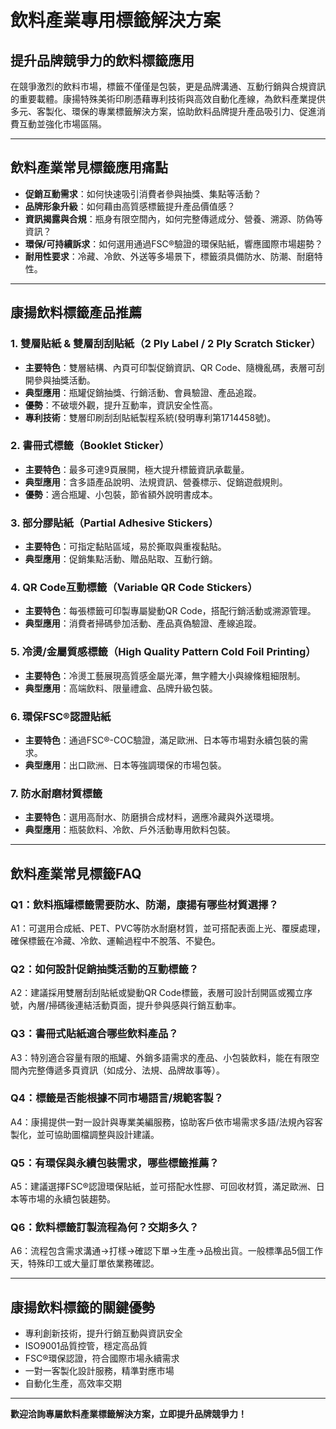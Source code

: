# 飲料產業專用標籤解決方案

## 提升品牌競爭力的飲料標籤應用

在競爭激烈的飲料市場，標籤不僅僅是包裝，更是品牌溝通、互動行銷與合規資訊的重要載體。康揚特殊美術印刷憑藉專利技術與高效自動化產線，為飲料產業提供多元、客製化、環保的專業標籤解決方案，協助飲料品牌提升產品吸引力、促進消費互動並強化市場區隔。

---

## 飲料產業常見標籤應用痛點

- **促銷互動需求**：如何快速吸引消費者參與抽獎、集點等活動？
- **品牌形象升級**：如何藉由高質感標籤提升產品價值感？
- **資訊揭露與合規**：瓶身有限空間內，如何完整傳遞成分、營養、溯源、防偽等資訊？
- **環保/可持續訴求**：如何選用通過FSC®驗證的環保貼紙，響應國際市場趨勢？
- **耐用性要求**：冷藏、冷飲、外送等多場景下，標籤須具備防水、防潮、耐磨特性。

---

## 康揚飲料標籤產品推薦

### 1. 雙層貼紙 & 雙層刮刮貼紙（2 Ply Label / 2 Ply Scratch Sticker）
- **主要特色**：雙層結構、內頁可印製促銷資訊、QR Code、隨機亂碼，表層可刮開參與抽獎活動。
- **典型應用**：瓶罐促銷抽獎、行銷活動、會員驗證、產品追蹤。
- **優勢**：不破壞外觀，提升互動率，資訊安全性高。
- **專利技術**：雙層印刷刮刮貼紙製程系統(發明專利第1714458號)。

### 2. 書冊式標籤（Booklet Sticker）
- **主要特色**：最多可達9頁展開，極大提升標籤資訊承載量。
- **典型應用**：含多語產品說明、法規資訊、營養標示、促銷遊戲規則。
- **優勢**：適合瓶罐、小包裝，節省額外說明書成本。

### 3. 部分膠貼紙（Partial Adhesive Stickers）
- **主要特色**：可指定黏貼區域，易於撕取與重複黏貼。
- **典型應用**：促銷集點活動、贈品貼取、互動行銷。

### 4. QR Code互動標籤（Variable QR Code Stickers）
- **主要特色**：每張標籤可印製專屬變動QR Code，搭配行銷活動或溯源管理。
- **典型應用**：消費者掃碼參加活動、產品真偽驗證、產線追蹤。

### 5. 冷燙/金屬質感標籤（High Quality Pattern Cold Foil Printing）
- **主要特色**：冷燙工藝展現高質感金屬光澤，無字體大小與線條粗細限制。
- **典型應用**：高端飲料、限量禮盒、品牌升級包裝。

### 6. 環保FSC®認證貼紙
- **主要特色**：通過FSC®-COC驗證，滿足歐洲、日本等市場對永續包裝的需求。
- **典型應用**：出口歐洲、日本等強調環保的市場包裝。

### 7. 防水耐磨材質標籤
- **主要特色**：選用高耐水、防磨損合成材料，適應冷藏與外送環境。
- **典型應用**：瓶裝飲料、冷飲、戶外活動專用飲料包裝。

---

## 飲料產業常見標籤FAQ

### Q1：飲料瓶罐標籤需要防水、防潮，康揚有哪些材質選擇？
A1：可選用合成紙、PET、PVC等防水耐磨材質，並可搭配表面上光、覆膜處理，確保標籤在冷藏、冷飲、運輸過程中不脫落、不變色。

### Q2：如何設計促銷抽獎活動的互動標籤？
A2：建議採用雙層刮刮貼紙或變動QR Code標籤，表層可設計刮開區或獨立序號，內層/掃碼後連結活動頁面，提升參與感與行銷互動率。

### Q3：書冊式貼紙適合哪些飲料產品？
A3：特別適合容量有限的瓶罐、外銷多語需求的產品、小包裝飲料，能在有限空間內完整傳遞多頁資訊（如成分、法規、品牌故事等）。

### Q4：標籤是否能根據不同市場語言/規範客製？
A4：康揚提供一對一設計與專業美編服務，協助客戶依市場需求多語/法規內容客製化，並可協助圖檔調整與設計建議。

### Q5：有環保與永續包裝需求，哪些標籤推薦？
A5：建議選擇FSC®認證環保貼紙，並可搭配水性膠、可回收材質，滿足歐洲、日本等市場的永續包裝趨勢。

### Q6：飲料標籤訂製流程為何？交期多久？
A6：流程包含需求溝通→打樣→確認下單→生產→品檢出貨。一般標準品5個工作天，特殊印工或大量訂單依業務確認。

---

## 康揚飲料標籤的關鍵優勢

- 專利創新技術，提升行銷互動與資訊安全
- ISO9001品質控管，穩定高品質
- FSC®環保認證，符合國際市場永續需求
- 一對一客製化設計服務，精準對應市場
- 自動化生產，高效率交期

---

**歡迎洽詢專屬飲料產業標籤解決方案，立即提升品牌競爭力！**